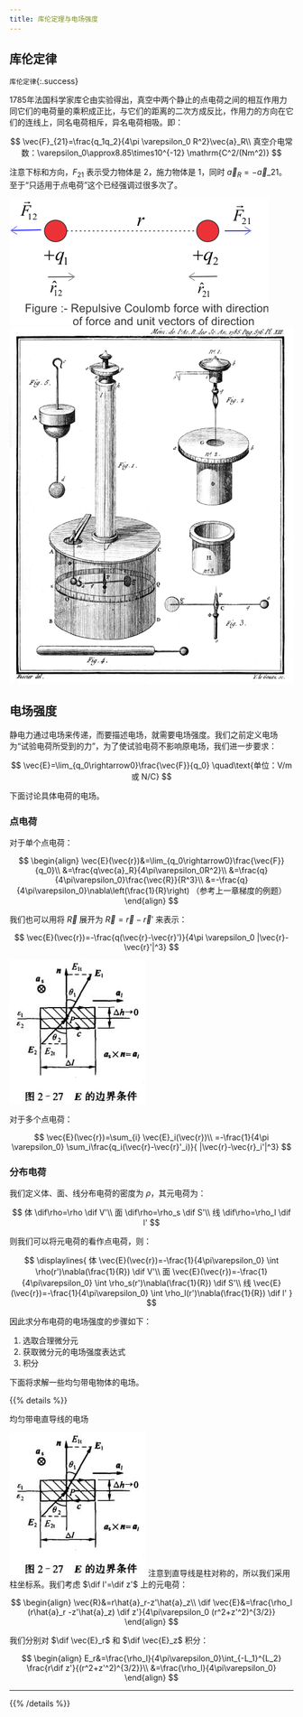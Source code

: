 ```yaml
---
title: 库伦定理与电场强度
---
```


<!--more-->



## 库伦定律

`库伦定律`{:.success}

1785年法国科学家库仑由实验得出，真空中两个静止的点电荷之间的相互作用力同它们的电荷量的乘积成正比，与它们的距离的二次方成反比，作用力的方向在它们的连线上，同名电荷相斥，异名电荷相吸。即：

$$
\vec{F}_{21}=\frac{q_1q_2}{4\pi \varepsilon_0 R^2}\vec{a}_R\\
真空介电常数：\varepsilon_0\approx8.85\times10^{-12} \mathrm{C^2/(Nm^2)}
$$

注意下标和方向，$F_{21}$ 表示受力物体是 2，施力物体是 1，同时 $\vec{a}_R=-\vec{a}\_{21}$。至于“只适用于点电荷”这个已经强调过很多次了。

<!--https://physicscatalyst.com/elec/Coulombs-law-in-vector-form.png-->

![](images/库仑力.png#flex)
![](images/库伦的实验.jpg#flex)

## 电场强度

静电力通过电场来传递，而要描述电场，就需要电场强度。我们之前定义电场为“试验电荷所受到的力”，为了使试验电荷不影响原电场，我们进一步要求：

$$
\vec{E}=\lim_{q_0\rightarrow0}\frac{\vec{F}}{q_0} \quad\text{单位：V/m 或 N/C}
$$

下面讨论具体电荷的电场。

### 点电荷

对于单个点电荷：

$$
\begin{align}
\vec{E}(\vec{r})&=\lim_{q_0\rightarrow0}\frac{\vec{F}}{q_0}\\
&=\frac{q\vec{a}_R}{4\pi\varepsilon_0R^2}\\
&=\frac{q}{4\pi\varepsilon_0}\frac{\vec{R}}{R^3}\\
&=-\frac{q}{4\pi\varepsilon_0}\nabla\left(\frac{1}{R}\right) （参考上一章梯度的例题）
\end{align}
$$

我们也可以用将 $\vec{R}$ 展开为 $\vec{R}=\vec{r}-\vec{r}'$ 来表示：

$$
\vec{E}(\vec{r})=-\frac{q(\vec{r}-\vec{r}')}{4\pi \varepsilon_0 |\vec{r}-\vec{r}'|^3}
$$
<!-- <center><img src="https://i.loli.net/2020/03/23/fDbx53aJvhMEFnX.jpg" style="zoom:90%"></center> -->
![image.jpg](<images/image.jpg>)

对于多个点电荷：

$$
\vec{E}(\vec{r})=\sum_{i} \vec{E}_i(\vec{r})\\
=-\frac{1}{4\pi \varepsilon_0} \sum_i\frac{q_i(\vec{r}-\vec{r}'_i)}{ |\vec{r}-\vec{r}_i'|^3}
$$

### 分布电荷

我们定义体、面、线分布电荷的密度为 $\rho$，其元电荷为：

$$
体 \dif\rho=\rho \dif V'\\
面 \dif\rho=\rho_s \dif S'\\
线 \dif\rho=\rho_l \dif l'
$$

则我们可以将元电荷的看作点电荷，则：

$$
\displaylines{
体 \vec{E}(\vec{r})=-\frac{1}{4\pi\varepsilon_0} \int \rho(r')\nabla(\frac{1}{R}) \dif V'\\
面 \vec{E}(\vec{r})=-\frac{1}{4\pi\varepsilon_0} \int \rho_s(r')\nabla(\frac{1}{R}) \dif S'\\
线 \vec{E}(\vec{r})=-\frac{1}{4\pi\varepsilon_0} \int \rho_l(r')\nabla(\frac{1}{R}) \dif l'
}
$$

因此求分布电荷的电场强度的步骤如下：
1. 选取合理微分元
2. 获取微分元的电场强度表达式
3. 积分

下面将求解一些均匀带电物体的电场。

{{% details %}}
    <summary>均匀带电直导线的电场</summary>
<!-- <img src="https://i.loli.net/2020/03/23/G3LXZUbe6Yj8kgQ.jpg" style="zoom:70%"><br> -->
![image.jpg](<images/image.jpg>)
注意到直导线是柱对称的，所以我们采用柱坐标系。我们考虑 $\dif l'=\dif z'$ 上的元电荷：

$$
\begin{align}
\vec{R}&=r\hat{a}_r-z'\hat{a}_z\\
\dif \vec{E}&=\frac{\rho_l (r\hat{a}_r -z'\hat{a}_z) \dif z'}{4\pi\varepsilon_0 (r^2+z'^2)^{3/2}}
\end{align}
$$

我们分别对 $\dif \vec{E}_r$ 和 $\dif \vec{E}_z$ 积分：

$$
\begin{align}
E_r&=\frac{\rho_l}{4\pi\varepsilon_0}\int_{-L_1}^{L_2} \frac{r\dif z'}{(r^2+z'^2)^{3/2}}\\
&=\frac{\rho_l}{4\pi\varepsilon_0}
\end{align}
$$

<hr>

{{% /details %}}